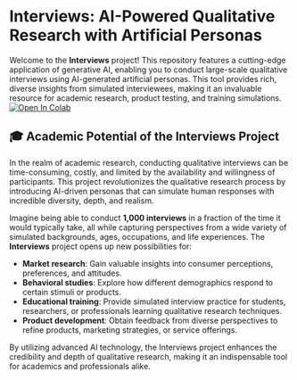# Interviews: AI-Powered Qualitative Research with Artificial Personas

Welcome to the **Interviews** project! This repository features a cutting-edge application of generative AI, enabling you to conduct large-scale qualitative interviews using AI-generated artificial personas. This tool provides rich, diverse insights from simulated interviewees, making it an invaluable resource for academic research, product testing, and training simulations.
[![Open In Colab](https://colab.research.google.com/assets/colab-badge.svg)](https://colab.research.google.com/github/yourusername/interviews/blob/main/notebook.ipynb)

## 🎓 Academic Potential of the Interviews Project

In the realm of academic research, conducting qualitative interviews can be time-consuming, costly, and limited by the availability and willingness of participants. This project revolutionizes the qualitative research process by introducing AI-driven personas that can simulate human responses with incredible diversity, depth, and realism.

Imagine being able to conduct **1,000 interviews** in a fraction of the time it would typically take, all while capturing perspectives from a wide variety of simulated backgrounds, ages, occupations, and life experiences. The **Interviews** project opens up new possibilities for:

- **Market research**: Gain valuable insights into consumer perceptions, preferences, and attitudes.
- **Behavioral studies**: Explore how different demographics respond to certain stimuli or products.
- **Educational training**: Provide simulated interview practice for students, researchers, or professionals learning qualitative research techniques.
- **Product development**: Obtain feedback from diverse perspectives to refine products, marketing strategies, or service offerings.

By utilizing advanced AI technology, the Interviews project enhances the credibility and depth of qualitative research, making it an indispensable tool for academics and professionals alike.
